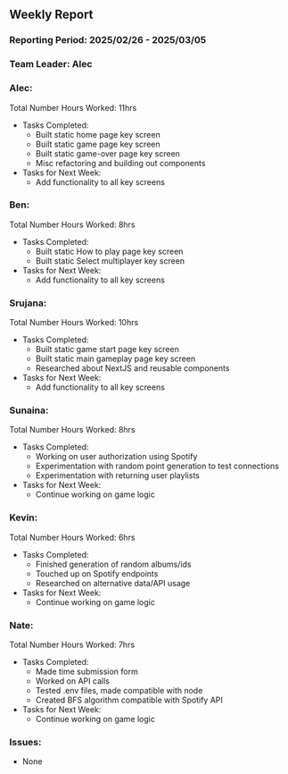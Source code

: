 ## **Weekly Report**

### **Reporting Period:** 2025/02/26 - 2025/03/05
### **Team Leader:** Alec


### **Alec:**
Total Number Hours Worked: 11hrs
- Tasks Completed:
  - Built static home page key screen
  - Built static game page key screen
  - Built static game-over page key screen
  - Misc refactoring and building out components
- Tasks for Next Week:
  - Add functionality to all key screens


### **Ben:**
Total Number Hours Worked: 8hrs
- Tasks Completed:
  - Built static How to play page key screen
  - Built static Select multiplayer key screen
- Tasks for Next Week:
  - Add functionality to all key screens


### **Srujana:**
Total Number Hours Worked: 10hrs
- Tasks Completed:
  - Built static game start page key screen
  - Built static main gameplay page key screen
  - Researched about NextJS and reusable components
- Tasks for Next Week:
  - Add functionality to all key screens


### **Sunaina:**
Total Number Hours Worked: 8hrs
- Tasks Completed:
  - Working on user authorization using Spotify
  - Experimentation with random point generation to test connections
  - Experimentation with returning user playlists
- Tasks for Next Week:
  - Continue working on game logic


### **Kevin:**
Total Number Hours Worked: 6hrs
- Tasks Completed:
  - Finished generation of random albums/ids
  - Touched up on Spotify endpoints
  - Researched on alternative data/API usage
- Tasks for Next Week:
  - Continue working on game logic


### **Nate:**
Total Number Hours Worked: 7hrs
- Tasks Completed:
  - Made time submission form
  - Worked on API calls
  - Tested .env files, made compatible with node
  - Created BFS algorithm compatible with Spotify API
- Tasks for Next Week:
  - Continue working on game logic


### **Issues:**
- None
